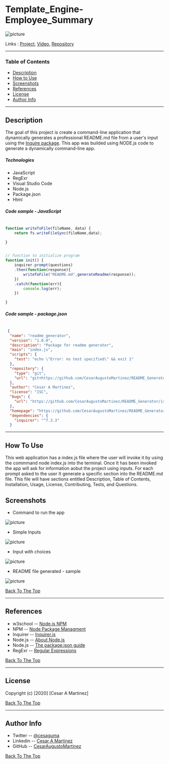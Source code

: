 # Template_Engine-Employee_Summary

![picture](/assets/images/appVideo.gif)

Links : [Project](https://cesaraugustomartinez.github.io/README_Generator/), [Video](https://cesaraugustomartinez.github.io/README_Generator/video.html), [Repository](https://github.com/CesarAugustoMartinez/README_Generator)

---

### Table of Contents

- [Description](#description)
- [How to Use](#how-to-use)
- [Screenshots](#screenshots)
- [References](#references)
- [License](#license)
- [Author Info](#author-info)

---

## Description

The goal of this project is create a command-line application that dynamically generates a professional README.md file from a user's input using the [Inquire package](https://www.npmjs.com/package/inquirer). This app was builded using NODE.js code to generate a dynamically command-line app. 

##### Technologies

- JavaScript
- RegExr
- Visual Studio Code
- Node.js
- Package.json
- Html

##### Code sample - JavaScript
#

```js
function writeToFile(fileName, data) {
    return fs.writeFileSync(fileName,data);

}


// function to initialize program
function init() {
    inquirer.prompt(questions)
    .then(function(response){
        writeToFile("README.md",generateReadme(response));
    })
    .catch(function(err){
        console.log(err);
    })

}

```
##### Code sample - package.json
#
```json
 {
  "name": "readme_generator",
  "version": "1.0.0",
  "description": "Package for readme generator",
  "main": "index.js",
  "scripts": {
    "test": "echo \"Error: no test specified\" && exit 1"
  },
  "repository": {
    "type": "git",
    "url": "git+https://github.com/CesarAugustoMartinez/README_Generator.git"
  },
  "author": "Cesar A Martinez",
  "license": "ISC",
  "bugs": {
    "url": "https://github.com/CesarAugustoMartinez/README_Generator/issues"
  },
  "homepage": "https://github.com/CesarAugustoMartinez/README_Generator#readme",
  "dependencies": {
    "inquirer": "^7.3.3"
  }

```
---

## How To Use

This web application has a index.js file where the user will invoke it by using the commmand node index.js into the terminal. Once It has been invoked the app will ask for information aobut the project using inputs. For each prompt asked to the user It generate a specific section into the README.md file. This file will have sections entitled Description, Table of Contents, Installation, Usage, License, Contributing, Tests, and Questions.
 
## Screenshots

- Command to run the app

![picture](assets/images/run.png)

- Simple Inputs 

![picture](assets/images/simpleInputs.png)

- Input with choices

![picture](assets/images/choicesInput.png)

- README file generated - sample

![picture](assets/images/readmeFileGenerated.png)

[Back To The Top](#Template_Engine-Employee_Summary)

---

## References

- w3school -- [Node.js NPM](https://www.w3schools.com/nodejs/nodejs_npm.asp)
- NPM -- [Node Package Managment](https://www.npmjs.com/)
- Inquirer -- [Inquirer.js](https://www.npmjs.com/package/inquirer)
- Node.js -- [About Node.js](https://nodejs.org/en/)
- Node.js -- [The package.json guide](https://nodejs.dev/learn/the-package-json-guide)
- RegExr -- [Regular Expressions](https://regexr.com/)


[Back To The Top](#Template_Engine-Employee_Summary)

---

## License

Copyright (c) [2020] [Cesar A Martinez]

[Back To The Top](#Template_Engine-Employee_Summary)

---

## Author Info

- Twitter -- [@cesaguma](https://twitter.com/cesaguma)
- Linkedin -- [Cesar A Martinez](https://www.linkedin.com/in/cesar-augusto-martinez-auquilla-03934a16b/)
- GitHub -- [CesarAugustoMartinez](https://github.com/CesarAugustoMartinez)

[Back To The Top](#Template_Engine-Employee_Summary)
